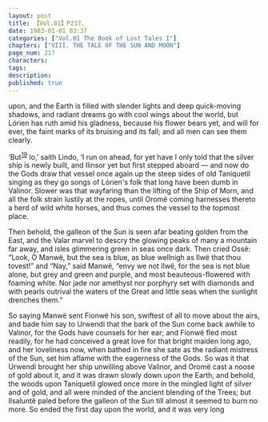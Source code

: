 ```yaml
---
layout: post
title: 【Vol.01】P217.
date: 1983-01-01 03:37
categories: ["Vol.01 The Book of Lost Tales I"]
chapters: ["VIII. THE TALE OF THE SUN AND MOON"]
page_num: 217
characters: 
tags: 
description: 
published: true
---
```


<p style="text-indent: 0;">
upon, and the Earth is filled with slender lights and deep quick-moving shadows, and radiant dreams go with cool wings about the world, but Lórien has ruth amid his gladness, because his flower bears yet, and will for ever, the faint marks of its bruising and its fall; and all men can see them clearly.
</p>

‘But<SUP>[19]({{site.baseurl}}/vol01-p220)</SUP> lo,’ saith Lindo, ‘I run on ahead, for yet have I only told that the silver ship is newly built, and Ilinsor yet but first stepped aboard — and now do the Gods draw that vessel once again up the steep sides of old Taniquetil singing as they go songs of Lórien's folk that long have been dumb in Valinor. Slower was that wayfaring than the lifting of the Ship of Morn, and all the folk strain lustily at the ropes, until Oromë coming harnesses thereto a herd of wild white horses, and thus comes the vessel to the topmost place.

Then behold, the galleon of the Sun is seen afar beating golden from the East, and the Valar marvel to descry the glowing peaks of many a mountain far away, and isles glimmering green in seas once dark. Then cried Ossë: “Look, O Manwë, but the sea is blue, as blue wellnigh as Ilwë that thou tovest!” and “Nay,” said Manwë, “envy we not Ilwë, for the sea is not blue alone, but grey and green and purple, and most beauteous-flowered with foaming white. Nor jade nor amethyst nor porphyry set with diamonds and with pearls outrival the waters of the Great and little seas when the sunlight drenches them.”

So saying Manwë sent Fionwë his son, swiftest of all to move about the airs, and bade him say to Urwendi that the bark of the Sun come back awhile to Valinor, for the Gods have counsels for her ear; and Fionwë fled most readily, for he had conceived a great love for that bright maiden long ago, and her loveliness now, when bathed in fire she sate as the radiant mistress of the Sun, set him aflame with the eagerness of the Gods. So was it that Urwendi brought her ship unwilling above Valinor, and Oromë cast a noose of gold about it, and it was drawn slowly down upon the Earth, and behold, the woods upon Taniquetil glowed once more in the mingled light of silver and of gold, and all were minded of the ancient blending of the Trees; but Ilsaluntë paled before the galleon of the Sun till almost it seemed to burn no more. So ended the first day upon the world, and it was very long

